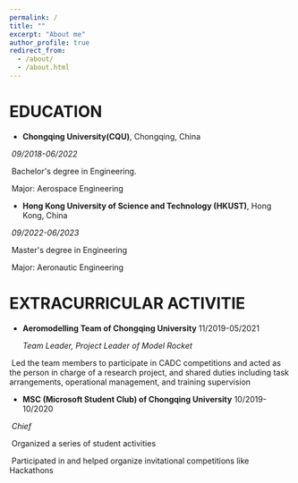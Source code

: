 ```yaml
---
permalink: /
title: ""
excerpt: "About me"
author_profile: true
redirect_from: 
  - /about/
  - /about.html
---
```

# EDUCATION

- **Chongqing University(CQU)**, Chongqing, China

​		*09/2018-06/2022*

​		Bachelor's degree in Engineering.

​		Major: Aerospace Engineering

- **Hong Kong University of Science and Technology (HKUST)**, Hong Kong, China

​		*09/2022-06/2023*

​		Master's degree in Engineering

​		Major: Aeronautic Engineering

# EXTRACURRICULAR ACTIVITIE

- **Aeromodelling Team of Chongqing University**                                            11/2019-05/2021

  *Team Leader, Project Leader of Model Rocket*

​			Led the team members to participate in CADC competitions and acted as the person in charge of a research project, and shared duties including task arrangements, operational management, and training supervision

- **MSC (Microsoft Student Club) of Chongqing University**                  		10/2019-10/2020

​			*Chief*

​			Organized a series of student activities 

​			Participated in and helped organize invitational competitions like Hackathons
